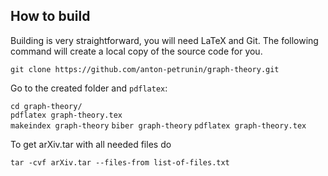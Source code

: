 ## How to build

Building is very straightforward, you will need LaTeX and Git.
The following command will create a local copy of the source code for you.

`git clone https://github.com/anton-petrunin/graph-theory.git`

Go to the created folder and `pdflatex`:

`cd graph-theory/`<br/>
`pdflatex graph-theory.tex`<br/>
`makeindex graph-theory`
`biber graph-theory`
`pdflatex graph-theory.tex`<br/>

To get arXiv.tar with all needed files do

`tar -cvf arXiv.tar --files-from list-of-files.txt`
